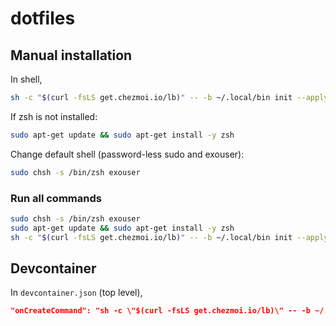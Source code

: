 # dotfiles

## Manual installation

In shell, 
```bash
sh -c "$(curl -fsLS get.chezmoi.io/lb)" -- -b ~/.local/bin init --apply syoh
```
If zsh is not installed:
```bash
sudo apt-get update && sudo apt-get install -y zsh
```
Change default shell (password-less sudo and exouser):
```bash
sudo chsh -s /bin/zsh exouser
```

### Run all commands

```bash
sudo chsh -s /bin/zsh exouser
sudo apt-get update && sudo apt-get install -y zsh
sh -c "$(curl -fsLS get.chezmoi.io/lb)" -- -b ~/.local/bin init --apply syoh
```


## Devcontainer

In `devcontainer.json` (top level),
```json
"onCreateCommand": "sh -c \"$(curl -fsLS get.chezmoi.io/lb)\" -- -b ~/.local/bin init --apply syoh"
```
